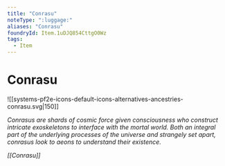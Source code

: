 ```yaml
---
title: "Conrasu"
noteType: ":luggage:"
aliases: "Conrasu"
foundryId: Item.1uDJQ854CttgO0Wz
tags:
  - Item
---
```


# Conrasu
![[systems-pf2e-icons-default-icons-alternatives-ancestries-conrasu.svg|150]]

_Conrasus are shards of cosmic force given consciousness who construct intricate exoskeletons to interface with the mortal world. Both an integral part of the underlying processes of the universe and strangely set apart, conrasus look to aeons to understand their existence._

_[[Conrasu]]_
